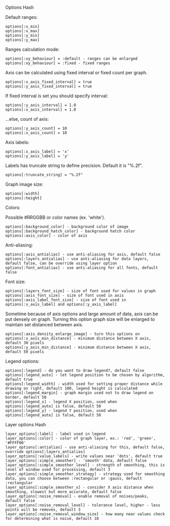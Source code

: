 

Options Hash

Default ranges:

    options[:x_min]
    options[:x_max]
    options[:y_min]
    options[:y_max]

Ranges calculation mode:

    options[:xy_behaviour] = :default - ranges can be enlarged
    options[:xy_behaviour] = :fixed - fixed ranges

Axis can be calculated using fixed interval or fixed count per graph.

    options[:x_axis_fixed_interval] = true
    options[:y_axis_fixed_interval] = true

If fixed interval is set you should specify interval:

    options[:y_axis_interval] = 1.0
    options[:x_axis_interval] = 1.0

...else, count of axis:

    options[:y_axis_count] = 10
    options[:x_axis_count] = 10

Axis labels:

    options[:x_axis_label] = 'x'
    options[:y_axis_label] = 'y'

Labels has truncate string to define precision. Default it is "%.2f".

    options[:truncate_string] = "%.2f"

Graph image size:

    options[:width]
    options[:height]

Colors:

Possible #RRGGBB or color names (ex. 'white').

    options[:background_color] - background color of image
    options[:background_hatch_color] - background hatch color
    options[:axis_color] - color of axis

Anti-aliasing:

    options[:axis_antialias] - use anti-aliasing for axis, default false
    options[:layers_antialias] - use anti-aliasing for data layers, default false, can be override using layer option
    options[:font_antialias] - use anti-aliasing for all fonts, default false

Font size:

    options[:layers_font_size] - size of font used for values in graph
    options[:axis_font_size] - size of font used in axis
    options[:axis_label_font_size] - size of font used in options[:x_axis_label] and options[:y_axis_label]

Sometime because of axis options and large amount of data, axis can be put densely on graph. Turning this option graph size will be enlarged to maintain set distanced between axis.

    options[:axis_density_enlarge_image] - turn this options on
    options[:x_axis_min_distance] - minimum distance between X axis, default 30 pixels
    options[:y_axis_min_distance] - minimum distance between X axis, default 50 pixels

Legend options:

    options[:legend] - do you want to draw legend?, default false
    options[:legend_auto] - let legend position to be chosen by algorithm, default true
    options[:legend_width] - width used for setting proper distance while drawing on right, default 100, legend height is calculated
    options[:legend_margin] - graph margin used not to draw legend on border, default 50
    options[:legend_x] - legend X position, used when options[:legend_auto] is false, default 50
    options[:legend_y] - legend Y position, used when options[:legend_auto] is false, default 50

Layer options Hash

    layer_options[:label] - label used in legend
    layer_options[:color] - color of graph layer, ex.: 'red', 'green', '#FFFF00'
    layer_options[:antialias] - use anti-aliasing for this, default false, override options[:layers_antialias]
    layer_options[:value_labels] - write values near 'dots', default true
    layer_options[:simple_smoother] - 'smooth' data, default false
    layer_options[:simple_smoother_level] - strength of smoothing, this is level of window used for processing, default 3
    layer_options[:simple_smoother_strategy] - strategy used for smoothing data, you can choose between :rectangular or :gauss, default :rectangular
    layer_options[:simple_smoother_x] - consider X axis distance when smoothing, slowest but more accurate, default false
    layer_options[:noise_removal] - enable removal of noises/peaks, default false
    layer_options[:noise_removal_level] - tolerance level, higher - less points will be removes, default 3
    layer_options[:noise_removal_window_size] - how many near values check for determining what is noise, default 10
